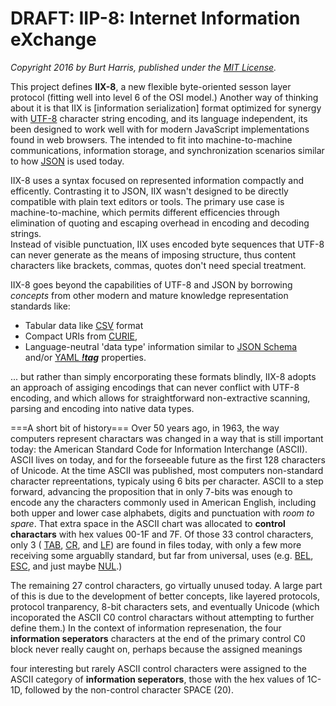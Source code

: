 # DRAFT: IIP-8: Internet Information eXchange  

*Copyright 2016 by Burt Harris, published under the [MIT License](LICENSE).*

This project defines **IIX-8**, a new flexible byte-oriented sesson layer protocol 
(fitting well into level 6 of the OSI model.)   Another way of thinking about it is that 
IIX is [information serialization] format optimized for synergy with [UTF-8](https://en.wikipedia.org/wiki/UTF-8) 
character string encoding, and its language independent, its been designed to work well with 
for modern JavaScript implementations found in web browsers.   The intended to fit into 
machine-to-machine communications, information storage, and synchronization scenarios 
similar to how [JSON](https://en.wikipedia.org/wiki/JSON) is used today.   

IIX-8 uses a syntax focused on represented information compactly and efficently. Contrasting
it to JSON, IIX wasn't designed to be directly compatible with plain text editors or tools.
The primary use case is machine-to-machine, which permits different efficencies through 
elimination of quoting and escaping overhead in encoding and decoding strings.  
Instead of visible punctuation, IIX uses encoded byte sequences that UTF-8 can never generate
as the means of imposing structure, thus content characters like brackets, commas, quotes
don't need special treatment.

IIX-8 goes beyond the capabilities of UTF-8 and JSON by borrowing *concepts* from other modern and mature knowledge representation standards like:

 - Tabular data like [CSV](https://en.wikipedia.org/wiki/Comma-separated_values) format
 - Compact URIs from [CURIE](https://en.wikipedia.org/wiki/CURIE), 
 - Language-neutral 'data type' information similar to [JSON Schema](http://json-schema.org/) and/or [YAML ***!tag***](http://www.yaml.org/spec/1.2/spec.html#id2784064) properties.

... but rather than simply encorporating these formats blindly, IIX-8 adopts an approach of 
assiging encodings that can never conflict with UTF-8 encoding, and which allows for straightforward
non-extractive scanning, parsing and encoding into native data types.

===A short bit of history===
Over 50 years ago, in 1963, the way computers represent charactars was changed in a way that is 
still important today: the American Standard Code for Information Interchange (ASCII).   ASCII
lives on today, and for the forseeable future as the first 128 characters of Unicode.   At the time
ASCII was published, most computers non-standard character repreentations, typicaly using 6 bits 
per character.   ASCII to a step forward, advancing the proposition that in only 7-bits was enough to encode any the 
characters commonly used in American English, including both upper and lower case alphabets,
digits and punctuation with *room to spare*.    That extra space in the ASCII chart was 
allocated to **control charactars** with hex values 00-1F and 7F.   Of those 33 control 
characters, only 3 (
[TAB](https://en.wikipedia.org/wiki/Tab_key#Tab_characters), 
[CR](https://en.wikipedia.org/wiki/Carriage_return), and 
[LF](https://en.wikipedia.org/wiki/Newline)) 
are found in files today, with only a few more receiving some arguablly standard, 
but far from universal, uses (e.g. 
[BEL](https://en.wikipedia.org/wiki/Bell_character), 
[ESC](https://en.wikipedia.org/wiki/Escape_character), and just maybe 
[NUL](https://en.wikipedia.org/wiki/Null_character).)   

The remaining 27 control characters, go virtually unused today.  A large part of this is due to the development of 
better concepts, like layered protocols, protocol tranparency, 8-bit characters sets, and 
eventually Unicode (which incoporated the ASCII C0 control charactars without attempting
to further define them.)   In the context of information represenation, the four **information seperators** 
characters at the end of the primary control C0 block never really caught on, perhaps because 
the assigned meanings    

   four interesting but 
rarely ASCII control characters were assigned to the ASCII category of 
**information seperators**, those with the hex values of 1C-1D, followed by the non-control 
character SPACE (20).           
